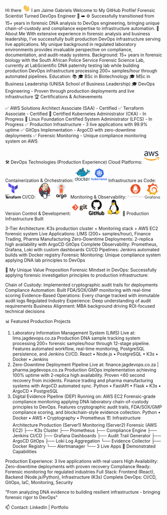 Hi there <img alt="Waving hand emoji" src="https://github.com/nelsonwenner/nelsonwenner/blob/master/waving-hand-emoji-animated.gif?raw=true" width="24px" height="24px"> I am Jaime Gabriels
Welcome to My GitHub Profile!
Forensic Scientist Turned DevOps Engineer 🔬 ➡️ ⚙️
Successfully transitioned from 15+ years in forensic DNA analysis to DevOps engineering, bringing unique chain-of-custody and compliance expertise to infrastructure automation. 🚀
About Me
With extensive experience in forensic analysis and business leadership, I've successfully built production DevOps infrastructure serving live applications. My unique background in regulated laboratory environments provides invaluable perspective on compliance, documentation, and audit-ready systems.
Background: 15+ years in forensic biology with the South African Police Service Forensic Science Lab, currently at LabScientific DNA paternity testing lab while building production DevOps infrastructure processing 200+ samples/hour through automated pipelines.
Education: 📚
🎓 BSc in Biotechnology
🎓 MSc in Business Leadership (UNISA School of Business Leadership)
🎓 DevOps Engineering - Proven through production deployments and live infrastructure
🏆 Certifications & Achievements

✅ AWS Solutions Architect Associate (SAA) - Certified
✅ Terraform Associate - Certified
🔄 Certified Kubernetes Administrator (CKA) - In Progress
🔄 Linux Foundation Certified System Administrator (LFCS) - In Progress
✅ Production Infrastructure - 3 live applications with 99.9% uptime
✅ GitOps Implementation - ArgoCD with zero-downtime deployments
✅ Forensic Monitoring - Unique compliance monitoring system on AWS

🛠️ DevOps Technologies (Production Experience)
Cloud Platforms:
<img src="https://github.com/devicons/devicon/blob/master/icons/amazonwebservices/amazonwebservices-original-wordmark.svg" alt="AWS" width="50" height="50"/>
Containerization & Orchestration:
<img src="https://github.com/devicons/devicon/blob/master/icons/docker/docker-original-wordmark.svg" alt="Docker" width="50" height="50"/>
<img src="https://github.com/devicons/devicon/blob/master/icons/kubernetes/kubernetes-plain-wordmark.svg" alt="Kubernetes" width="50" height="50"/>
Infrastructure as Code:
<img src="https://github.com/devicons/devicon/blob/master/icons/terraform/terraform-original-wordmark.svg" alt="Terraform" width="50" height="50"/>
CI/CD:
<img src="https://github.com/devicons/devicon/blob/master/icons/jenkins/jenkins-original.svg" alt="Jenkins" width="50" height="50"/>
<img src="https://github.com/devicons/devicon/blob/master/icons/argocd/argocd-original-wordmark.svg" alt="ArgoCD" width="50" height="50"/>
Monitoring & Observability:
<img src="https://github.com/devicons/devicon/blob/master/icons/prometheus/prometheus-original-wordmark.svg" alt="Prometheus" width="50" height="50"/>
<img src="https://github.com/devicons/devicon/blob/master/icons/grafana/grafana-original-wordmark.svg" alt="Grafana" width="50" height="50"/>
Version Control & Development:
<img src="https://github.com/devicons/devicon/blob/master/icons/git/git-original-wordmark.svg" alt="Git" width="50" height="50"/>
<img src="https://github.com/devicons/devicon/blob/master/icons/github/github-original-wordmark.svg" alt="GitHub" width="50" height="50"/>
<img src="https://github.com/devicons/devicon/blob/master/icons/linux/linux-original.svg" alt="Linux" width="50" height="50"/>
🎯 Production Infrastructure Built

3-Tier Architecture: K3s production cluster + Monitoring stack + AWS EC2 forensic system
Live Applications: LIMS (200+ samples/hour), Finance Trading, Pharma Manufacturing
Zero-Downtime Deployments: 2-replica high availability with ArgoCD GitOps
Complete Observability: Prometheus, Grafana, Loki with custom dashboards
CI/CD Pipelines: Jenkins automated builds with Docker registry
Forensic Monitoring: Unique compliance system applying DNA lab principles to DevOps

🔬 My Unique Value Proposition
Forensic Mindset in DevOps: Successfully applying forensic investigation principles to production infrastructure:

Chain of Custody: Implemented cryptographic audit trails for deployments
Compliance Automation: Built FDA/SOX/GMP monitoring with real-time scoring
Evidence-Based Operations: Every change tracked with immutable audit logs
Regulated Industry Experience: Deep understanding of audit requirements
Business Alignment: MBA background driving ROI-focused technical decisions

📊 Featured Production Projects
1. Laboratory Information Management System (LIMS)
Live at: lims.jagdevops.co.za
Production DNA sample tracking system processing 200+ forensic samples/hour through 12-stage pipeline. Features automated workflow, real-time monitoring, PostgreSQL persistence, and Jenkins CI/CD.
React • Node.js • PostgreSQL • K3s • Docker • Jenkins
2. Zero-Downtime Deployment Pipeline
Live at: finance.jagdevops.co.za | pharma.jagdevops.co.za
Production GitOps implementation achieving 100% uptime with 2-replica high availability. Proven <60 second recovery from incidents. Finance trading and pharma manufacturing systems with ArgoCD automated sync.
Python • FastAPI • Flask • K3s • ArgoCD • PostgreSQL
3. Digital Evidence Pipeline (DEP)
Running on: AWS EC2
Forensic-grade compliance monitoring applying DNA laboratory chain-of-custody principles to DevOps. Features cryptographic audit trails, FDA/SOX/GMP compliance scoring, and blockchain-style evidence collection.
Python • Docker • AWS • Cryptography • Prometheus
🏗️ Infrastructure Architecture
Production (Server1)          Monitoring (Server2)         Forensic (AWS EC2)
├── K3s Cluster              ├── Prometheus              ├── Compliance Engine
├── Jenkins CI/CD            ├── Grafana Dashboards      ├── Audit Trail Generator
├── ArgoCD GitOps           ├── Loki Log Aggregation    └── Evidence Collector
├── Docker Registry         └── Alertmanager
└── 3 Live Apps
🌟 Demonstrated Capabilities

Production Experience: 3 live applications with real users
High Availability: Zero-downtime deployments with proven recovery
Compliance Ready: Forensic monitoring for regulated industries
Full Stack: Frontend (React), Backend (Node.js/Python), Infrastructure (K3s)
Complete DevOps: CI/CD, GitOps, IaC, Monitoring, Security


"From analyzing DNA evidence to building resilient infrastructure - bringing forensic rigor to DevOps"

📫 Contact: LinkedIn | Portfolio

